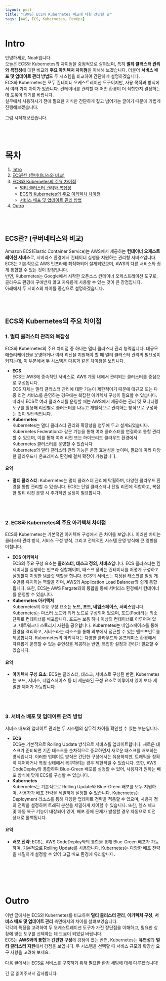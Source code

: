 ```yaml
---
layout: post
title: "[AWS] ECS와 Kubernetes 비교에 대한 간단한 글"
tags: [AWS, ECS, Kubernetes, DevOps]
---
```


# Intro
안녕하세요, Noah입니다.<br/>
오늘은 ECS와 Kubernetes의 차이점을 중점적으로 살펴보며, 특히 **멀티 클러스터 관리와 복잡성**에 대한 비교와 **주요 아키텍처 차이점**을 이해해 보겠습니다. 더불어 **서비스 배포 및 업데이트 관리 방법**도 두 시스템을 비교하여 간단하게 설명하겠습니다.<br/>
ECS와 Kubernetes는 모두 컨테이너 오케스트레이션 도구이지만, 사용 목적과 방식에서 여러 가지 차이가 있습니다. 컨테이너를 관리할 때 어떤 환경이 더 적합한지 결정하는 데 도움이 되기를 바랍니다.<br/>
실무에서 사용하시기 전에 필요한 지식만 간단하게 짚고 넘어가는 글이기 때문에 가볍게 진행해보겠습니다.

그럼 시작해보겠습니다.
<br/><br/><br/><br/>

# 목차
1. [Intro](#intro)
2. [ECS란? (쿠버네티스와 비교)](#ecs란-쿠버네티스와-비교)
3. [ECS와 Kubernetes의 주요 차이점](#ecs와-kubernetes의-주요-차이점)
   - [멀티 클러스터 관리와 복잡성](#1-멀티-클러스터-관리와-복잡성)
   - [ECS와 Kubernetes의 주요 아키텍처 차이점](#2-ecs와-kubernetes의-주요-아키텍처-차이점)
   - [서비스 배포 및 업데이트 관리 방법](#3-서비스-배포-및-업데이트-관리-방법)
4. [Outro](#outro)
<br/><br/><br/><br/>


## ECS란? (쿠버네티스와 비교)
Amazon ECS(Elastic Container Service)는 AWS에서 제공하는 **컨테이너 오케스트레이션 서비스**로, 서버리스 환경에서 컨테이너 실행을 지원하는 관리형 서비스입니다. ECS는 기본적으로 AWS 인프라에 최적화되어 설계되었으며, AWS의 다른 서비스와 쉽게 통합할 수 있는 것이 장점입니다.<br/>
반면, Kubernetes는 Google에서 시작한 오픈소스 컨테이너 오케스트레이션 도구로, 클라우드 환경에 구애받지 않고 자유롭게 사용할 수 있는 것이 큰 장점입니다.<br/>
아래에서 두 서비스의 차이를 중심으로 설명하겠습니다.
<br/><br/><br/><br/>

## ECS와 Kubernetes의 주요 차이점
### 1. 멀티 클러스터 관리와 복잡성
ECS와 Kubernetes의 주요 차이점 중 하나는 멀티 클러스터 관리 능력입니다. 대규모 애플리케이션을 운영하거나 여러 리전을 지원해야 할 때 멀티 클러스터 관리의 필요성이 커지는데, 이 부분에서 두 시스템은 다음과 같은 차이점을 보입니다.

- **ECS**<br/>ECS는 AWS에 종속적인 서비스로, AWS 계정 내에서 관리되는 클러스터를 중심으로 구성됩니다.<br/>ECS 자체는 멀티 클러스터 관리에 대한 기능이 제한적이기 때문에 대규모 또는 다중 리전 서비스를 운영하는 경우에는 복잡한 아키텍처 구성이 필요할 수 있습니다.<br/>따라서 ECS로 여러 클러스터를 운영할 때는 AWS에서 제공하는 관리 및 모니터링 도구를 활용해 리전별로 클러스터를 나누고 개별적으로 관리하는 방식으로 구성하는 것이 일반적입니다.
- **Kubernetes**<br/>Kubernetes는 멀티 클러스터 관리와 확장성을 염두에 두고 설계되었습니다.<br/>Kubernetes Federation과 같은 기능을 통해 여러 클러스터를 연결하고 통합 관리할 수 있으며, 이를 통해 여러 리전 또는 하이브리드 클라우드 환경에서 Kubernetes 클러스터를 운영할 수 있습니다.<br/>Kubernetes의 멀티 클러스터 관리 기능은 운영 효율성을 높이며, 필요에 따라 다양한 클라우드나 온프레미스 환경에 걸쳐 확장이 가능합니다.

#### 요약
- **멀티 클러스터**: Kubernetes는 멀티 클러스터 관리에 탁월하며, 다양한 클라우드 환경을 통합 관리할 수 있습니다. ECS는 단일 클러스터나 단일 리전에 적합하고, 복잡한 멀티 리전 운영 시 추가적인 설정이 필요합니다.<br/><br/>
<br/><br/>

### 2. ECS와 Kubernetes의 주요 아키텍처 차이점
ECS와 Kubernetes는 기본적인 아키텍처 구성에서 큰 차이를 보입니다. 이러한 차이는 클러스터 관리 방식, 서비스 구성 방식, 그리고 전체적인 시스템 운영 방식에 큰 영향을 미칩니다.

- **ECS 아키텍처**<br/>ECS의 주요 구성 요소는 **클러스터, 태스크 정의, 서비스**입니다. ECS 클러스터는 컨테이너를 실행하는 인프라 집합체이며, 태스크 정의는 컨테이너를 어떻게 구성하고 실행할지 지정한 템플릿 역할을 합니다. ECS의 서비스는 지정된 태스크를 일정 개수만큼 유지하는 역할을 하며, AWS의 Application Load Balancer와 쉽게 통합됩니다. 또한, ECS는 AWS Fargate와의 통합을 통해 서버리스 환경에서 컨테이너를 운영할 수 있습니다.
- **Kubernetes 아키텍처**<br/>Kubernetes의 주요 구성 요소는 **노드, 포드, 네임스페이스, 서비스**입니다. Kubernetes는 마스터 노드와 워커 노드로 구성되어 있으며, 포드(Pod)라는 최소 단위로 컨테이너를 배포합니다. 포드는 보통 하나 이상의 컨테이너로 이루어져 있고, 네트워크나 스토리지 자원을 공유합니다. Kubernetes는 네임스페이스를 통해 환경을 격리하고, 서비스라는 리소스를 통해 외부에서 접근할 수 있는 엔드포인트를 제공합니다. Kubernetes의 아키텍처는 다양한 클라우드와 온프레미스 환경에서 자유롭게 운영할 수 있는 유연성을 제공하는 반면, 복잡한 설정과 관리가 필요할 수 있습니다.

#### 요약
- **아키텍처 구성 요소**: ECS는 클러스터, 태스크, 서비스로 구성된 반면, Kubernetes는 포드, 서비스, 네임스페이스 등 더 세분화된 구성 요소로 이루어져 있어 보다 세밀한 제어가 가능합니다.<br/><br/>
<br/><br/>

### 3. 서비스 배포 및 업데이트 관리 방법
서비스 배포와 업데이트 관리는 두 시스템의 실무적 차이를 확인할 수 있는 부분입니다.

- **ECS**<br/>ECS는 기본적으로 Rolling Update 방식으로 서비스를 업데이트합니다. 새로운 태스크가 준비되면 기존 태스크를 순차적으로 종료하면서 새로운 태스크를 배포하는 방식입니다. 이러한 업데이트 방식은 간단한 구성에서는 유용하지만, 트래픽을 정확히 제어하거나 특정 상태에서 복구하려는 경우 제한적일 수 있습니다. 또한, AWS CodeDeploy와 통합하여 Blue-Green 배포를 설정할 수 있어, 사용자가 원하는 배포 방식에 맞게 ECS를 구성할 수 있습니다.
- **Kubernetes**<br/>Kubernetes는 기본적으로 Rolling Update와 Blue-Green 배포를 모두 지원하며, 사용자가 배포 전략을 세밀하게 설정할 수 있습니다. Kubernetes는 Deployment 리소스를 통해 다양한 업데이트 전략을 적용할 수 있으며, 사용자 정의 전략을 설정하여 트래픽 분산을 세밀하게 제어할 수 있습니다. 또한, 헬스 체크 및 자동 복구 기능이 내장되어 있어, 배포 중에 문제가 발생할 경우 자동으로 이전 상태로 롤백됩니다.

#### 요약
- **배포 전략**: ECS는 AWS CodeDeploy와의 통합을 통해 Blue-Green 배포가 가능하며, 기본적으로 Rolling Update를 사용합니다. Kubernetes는 다양한 배포 전략을 세밀하게 설정할 수 있어 고급 배포 환경에 유리합니다.<br/><br/>
<br/><br/><br/><br/>

# Outro
이번 글에서는 ECS와 Kubernetes를 비교하여 **멀티 클러스터 관리**, **아키텍처 구성**, **서비스 배포 및 업데이트 관리** 측면에서의 차이를 살펴보았습니다.<br/>
각각의 특징을 고려하여 두 오케스트레이션 도구가 가진 장단점을 이해하고, 필요한 상황에 맞는 도구를 선택하는 데 도움이 되었길 바랍니다.<br/>
ECS는 **AWS와의 통합**과 **간편한 구성**에 강점이 있는 반면, Kubernetes는 **유연성**과 **멀티 클러스터 지원**에서 강점을 보입니다. 두 시스템을 선택할 때 서비스 규모와 확장성 요구 사항을 고려해 보세요.

다음 글에서는 ECS로 서비스를 구축하기 위해 필요한 환경 세팅에 대해 다루겠습니다!

긴 글 읽어주셔서 감사합니다.

